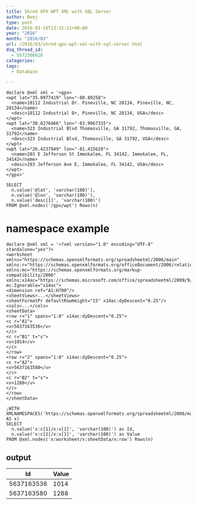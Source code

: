 ```yaml
---
title: Shred GPX WPT XML with SQL Server
author: Beej
type: post
date: 2016-03-16T23:32:21+00:00
year: "2016"
month: "2016/03"
url: /2016/03/shred-gpx-wpt-xml-with-sql-server.html
dsq_thread_id:
  - 5572386628
categories:
tags:
  - Database

---
```

    declare @xml xml = '<gpx>
    <wpt lat="35.0977419" lon="-80.89258">
      <name>10112 Industrial Dr. Pineville, NC 28134, Pineville, NC, 28134</name>
      <desc>10112 Industrial Dr, Pineville, NC 28134, USA</desc>
    </wpt>
    <wpt lat="30.8276466" lon="-83.9967315">
      <name>323 Industrial Blvd Thomasville, GA 31792, Thomasville, GA, 31792</name>
      <desc>323 Industrial Blvd, Thomasville, GA 31792, USA</desc>
    </wpt>
    <wpt lat="26.4237949" lon="-81.415628">
      <name>283 E Jefferson St Immokalee, FL 34142, Immokalee, FL, 34142</name>
      <desc>283 Jefferson Ave E, Immokalee, FL 34142, USA</desc>
    </wpt>
    </gpx>'
    
    SELECT 
      n.value('@lat', 'varchar(100)'),
      n.value('@lon', 'varchar(100)'),
      n.value('desc[1]', 'varchar(100)')
    FROM @xml.nodes('/gpx/wpt') Rows(n)
    

# namespace example

    declare @xml xml = '<?xml version="1.0" encoding="UTF-8" standalone="yes"?>
    <worksheet xmlns="https://schemas.openxmlformats.org/spreadsheetml/2006/main" xmlns:r="https://schemas.openxmlformats.org/officeDocument/2006/relationships" xmlns:mc="https://schemas.openxmlformats.org/markup-compatibility/2006" xmlns:x14ac="https://schemas.microsoft.com/office/spreadsheetml/2009/9/ac" mc:Ignorable="x14ac">
    <dimension ref="A1:H700"/>
    <sheetViews>...</sheetViews>
    <sheetFormatPr defaultRowHeight="15" x14ac:dyDescent="0.25"/>
    <cols>...</cols>
    <sheetData>
    <row r="1" spans="1:8" x14ac:dyDescent="0.25">
    <c r="A1">
    <v>5637163536</v>
    </c>
    <c r="B1" t="s">
    <v>1014</v>
    </c>
    </row>
    <row r="2" spans="1:8" x14ac:dyDescent="0.25">
    <c r="A2">
    <v>5637163580</v>
    </c>
    <c r="B2" t="s">
    <v>1288</v>
    </c>
    </row>
    </sheetData>
    
    ;WITH XMLNAMESPACES('https://schemas.openxmlformats.org/spreadsheetml/2006/main' AS x)
    SELECT 
      n.value('x:c[1]/x:v[1]', 'varchar(100)') as Id,
      n.value('x:c[2]/x:v[1]', 'varchar(100)') as Value
    FROM @xml.nodes('x:worksheet/x:sheetData/x:row') Rows(n)
    

## output

| Id         | Value |
| ---------- | ----- |
| 5637163536 | 1014  |
| 5637163580 | 1288  |